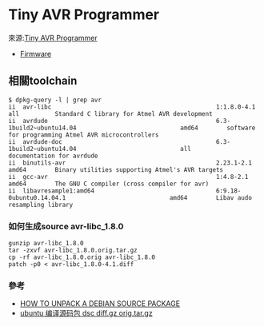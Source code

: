 # Tiny AVR Programmer

來源:[Tiny AVR Programmer](https://www.sparkfun.com/products/11801)

* [Firmware](https://www.sparkfun.com/products/11801)


## 相關toolchain

```
$ dpkg-query -l | grep avr
ii  avr-libc                                              1:1.8.0-4.1                                         all          Standard C library for Atmel AVR development
ii  avrdude                                               6.3-1build2~ubuntu14.04                             amd64        software for programming Atmel AVR microcontrollers
ii  avrdude-doc                                           6.3-1build2~ubuntu14.04                             all          documentation for avrdude
ii  binutils-avr                                          2.23.1-2.1                                          amd64        Binary utilities supporting Atmel's AVR targets
ii  gcc-avr                                               1:4.8-2.1                                           amd64        The GNU C compiler (cross compiler for avr)
ii  libavresample1:amd64                                  6:9.18-0ubuntu0.14.04.1                             amd64        Libav audo resampling library
```

### 如何生成source avr-libc_1.8.0

```
gunzip avr-libc_1.8.0
tar -zxvf avr-libc_1.8.0.orig.tar.gz
cp -rf avr-libc_1.8.0.orig avr-libc_1.8.0
patch -p0 < avr-libc_1.8.0-4.1.diff
```


### 參考

* [HOW TO UNPACK A DEBIAN SOURCE PACKAGE](http://ftp.debian.org/debian/doc/source-unpack.txt)
* [ubuntu 编译源码包 dsc diff.gz orig.tar.gz](http://lesca.me/archives/copile-source-package-on-ubuntu.html)
